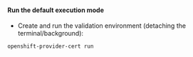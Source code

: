 
#### Run the default execution mode <a name="usage-run-regular"></a>

- Create and run the validation environment (detaching the terminal/background):

```sh
openshift-provider-cert run 
```